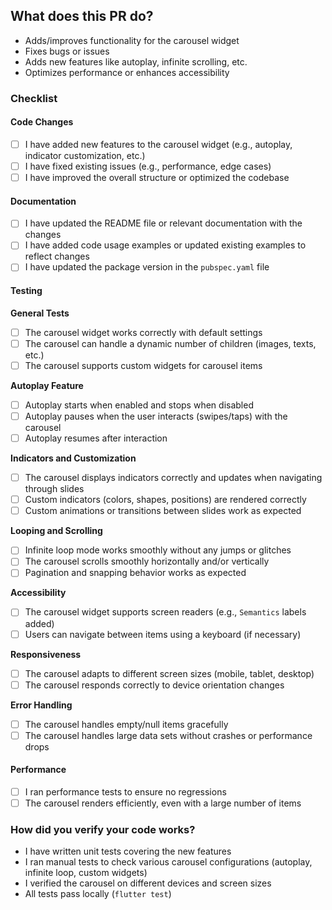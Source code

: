## What does this PR do?

<!-- **Please provide a clear and concise description of the changes in this PR.** Example: -->

- Adds/improves functionality for the carousel widget
- Fixes bugs or issues
- Adds new features like autoplay, infinite scrolling, etc.
- Optimizes performance or enhances accessibility

### **Checklist**

#### Code Changes
- [ ] I have added new features to the carousel widget (e.g., autoplay, indicator customization, etc.)
- [ ] I have fixed existing issues (e.g., performance, edge cases)
- [ ] I have improved the overall structure or optimized the codebase

#### Documentation
- [ ] I have updated the README file or relevant documentation with the changes
- [ ] I have added code usage examples or updated existing examples to reflect changes
- [ ] I have updated the package version in the `pubspec.yaml` file

#### Testing

**General Tests**
- [ ] The carousel widget works correctly with default settings
- [ ] The carousel can handle a dynamic number of children (images, texts, etc.)
- [ ] The carousel supports custom widgets for carousel items

**Autoplay Feature**
- [ ] Autoplay starts when enabled and stops when disabled
- [ ] Autoplay pauses when the user interacts (swipes/taps) with the carousel
- [ ] Autoplay resumes after interaction

**Indicators and Customization**
- [ ] The carousel displays indicators correctly and updates when navigating through slides
- [ ] Custom indicators (colors, shapes, positions) are rendered correctly
- [ ] Custom animations or transitions between slides work as expected

**Looping and Scrolling**
- [ ] Infinite loop mode works smoothly without any jumps or glitches
- [ ] The carousel scrolls smoothly horizontally and/or vertically
- [ ] Pagination and snapping behavior works as expected

**Accessibility**
- [ ] The carousel widget supports screen readers (e.g., `Semantics` labels added)
- [ ] Users can navigate between items using a keyboard (if necessary)

**Responsiveness**
- [ ] The carousel adapts to different screen sizes (mobile, tablet, desktop)
- [ ] The carousel responds correctly to device orientation changes

**Error Handling**
- [ ] The carousel handles empty/null items gracefully
- [ ] The carousel handles large data sets without crashes or performance drops

#### Performance
- [ ] I ran performance tests to ensure no regressions
- [ ] The carousel renders efficiently, even with a large number of items

### How did you verify your code works?

<!-- **Please explain how you tested the code changes.** Example: -->

- I have written unit tests covering the new features
- I ran manual tests to check various carousel configurations (autoplay, infinite loop, custom widgets)
- I verified the carousel on different devices and screen sizes
- All tests pass locally (`flutter test`)